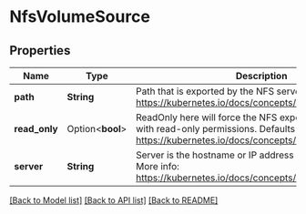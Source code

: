 # NfsVolumeSource

## Properties

Name | Type | Description | Notes
------------ | ------------- | ------------- | -------------
**path** | **String** | Path that is exported by the NFS server. More info: https://kubernetes.io/docs/concepts/storage/volumes#nfs | 
**read_only** | Option<**bool**> | ReadOnly here will force the NFS export to be mounted with read-only permissions. Defaults to false. More info: https://kubernetes.io/docs/concepts/storage/volumes#nfs | [optional]
**server** | **String** | Server is the hostname or IP address of the NFS server. More info: https://kubernetes.io/docs/concepts/storage/volumes#nfs | 

[[Back to Model list]](../README.md#documentation-for-models) [[Back to API list]](../README.md#documentation-for-api-endpoints) [[Back to README]](../README.md)


